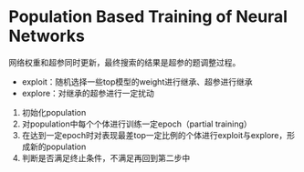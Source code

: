 # Population Based Training of Neural Networks

网络权重和超参同时更新，最终搜索的结果是超参的题调整过程。

- exploit：随机选择一些top模型的weight进行继承、超参进行继承
- explore：对继承的超参进行一定扰动


1. 初始化population
2. 对population中每个个体进行训练一定epoch（partial training）
3. 在达到一定epoch时对表现最差top一定比例的个体进行exploit与explore，形成新的population
4. 判断是否满足终止条件，不满足再回到第二步中
